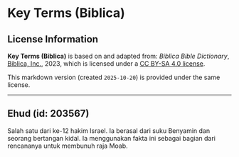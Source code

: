 # Key Terms (Biblica)

## License Information

**Key Terms (Biblica)** is based on and adapted from: _Biblica Bible Dictionary_, [Biblica, Inc.](https://www.biblica.com/), 2023, which is licensed under a [CC BY-SA 4.0 license](https://creativecommons.org/licenses/by-sa/4.0/legalcode.en).

This markdown version (created `2025-10-20`) is provided under the same license.



--------------------------------

## Ehud (id: 203567)

Salah satu dari ke\-12 hakim Israel. Ia berasal dari suku Benyamin dan seorang bertangan kidal. Ia menggunakan fakta ini sebagai bagian dari rencananya untuk membunuh raja Moab.


